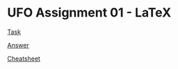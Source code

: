 # UFO Assignment 01 - LaTeX

[Task](https://datsoftlyngby.github.io/soft2020fall/resources/8af56d7d-assignment-01.pdf)

[Answer](https://www.overleaf.com/read/cycdjhqgwkrt)

[Cheatsheet](https://wch.github.io/latexsheet/latexsheet-0.png)